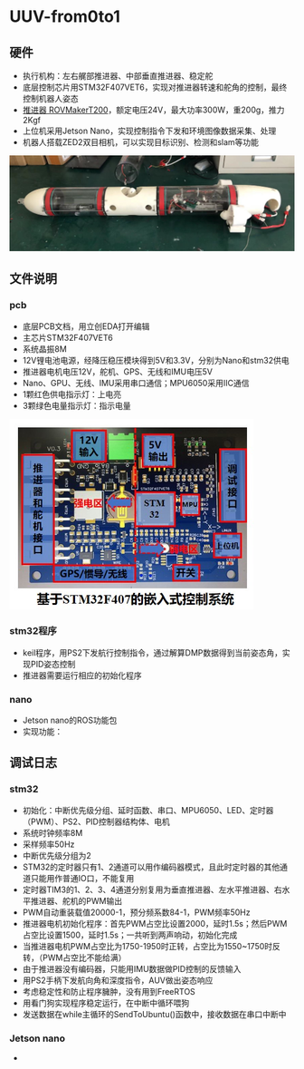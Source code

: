 # UUV-from0to1

## 硬件
- 执行机构：左右艉部推进器、中部垂直推进器、稳定舵
- 底层控制芯片用STM32F407VET6，实现对推进器转速和舵角的控制，最终控制机器人姿态
- [推进器 ROVMakerT200](https://item.taobao.com/item.htm?spm=a1z10.3-c-s.w4002-24333018520.56.fd497b12fuX3O7&id=651658155786)，额定电压24V，最大功率300W，重200g，推力2Kgf
- 上位机采用Jetson Nano，实现控制指令下发和环境图像数据采集、处理
- 机器人搭载ZED2双目相机，可以实现目标识别、检测和slam等功能  

![image](https://github.com/Yunga-Wu/UUV-from0to1/blob/main/img/%E5%B0%8F%E5%9E%8BAUV%E8%A3%85%E9%85%8D%E5%9B%BE.jpg)

## 文件说明

### pcb
- 底层PCB文档，用立创EDA打开编辑
- 主芯片STM32F407VET6
- 系统晶振8M
- 12V锂电池电源，经降压稳压模块得到5V和3.3V，分别为Nano和stm32供电
- 推进器电机电压12V，舵机、GPS、无线和IMU电压5V
- Nano、GPU、无线、IMU采用串口通信；MPU6050采用IIC通信
- 1颗红色供电指示灯：上电亮
- 3颗绿色电量指示灯：指示电量

![image](https://github.com/Yunga-Wu/UUV-from0to1/blob/main/img/pcb.jpg)

### stm32程序
- keil程序，用PS2下发航行控制指令，通过解算DMP数据得到当前姿态角，实现PID姿态控制
- 推进器需要运行相应的初始化程序

### nano
- Jetson nano的ROS功能包
- 实现功能：

## 调试日志
### stm32
- 初始化：中断优先级分组、延时函数、串口、MPU6050、LED、定时器（PWM）、PS2、PID控制器结构体、电机
- 系统时钟频率8M
- 采样频率50Hz
- 中断优先级分组为2
- STM32的定时器只有1、2通道可以用作编码器模式，且此时定时器的其他通道只能用作普通IO口，不能复用
- 定时器TIM3的1、2、3、4通道分别复用为垂直推进器、左水平推进器、右水平推进器、舵机的PWM输出
- PWM自动重装载值20000-1，预分频系数84-1，PWM频率50Hz
- 推进器电机初始化程序：首先PWM占空比设置2000，延时1.5s；然后PWM占空比设置1500，延时1.5s；一共听到两声响动，初始化完成
- 当推进器电机PWM占空比为1750-1950时正转，占空比为1550~1750时反转，（PWM占空比不能给满）
- 由于推进器没有编码器，只能用IMU数据做PID控制的反馈输入
- 用PS2手柄下发航向角和深度指令，AUV做出姿态响应
- 考虑稳定性和防止程序臃肿，没有用到FreeRTOS
- 用看门狗实现程序稳定运行，在中断中循环喂狗
- 发送数据在while主循环的SendToUbuntu()函数中，接收数据在串口中断中

### Jetson nano
- 
